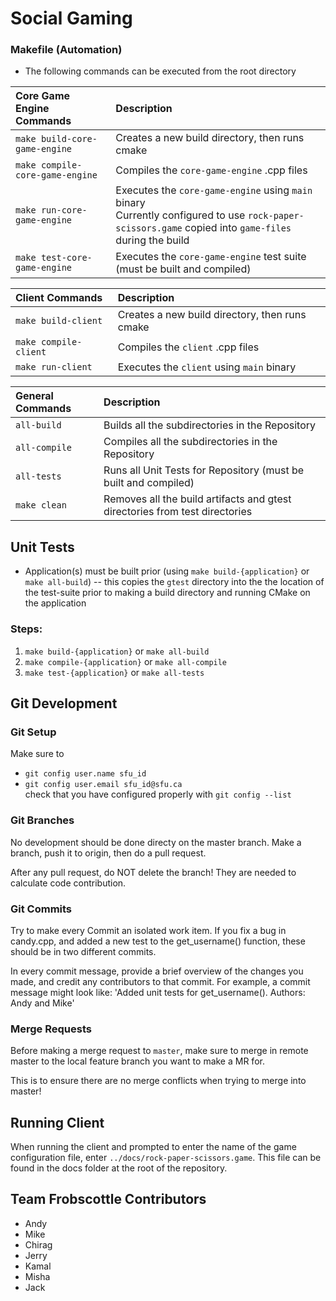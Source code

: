 # Social Gaming

### Makefile (Automation)
* The following commands can be executed from the root directory

|Core Game Engine Commands|Description|
|:---|:---|
|`make build-core-game-engine`|Creates a new build directory, then runs cmake|
|`make compile-core-game-engine`|Compiles the `core-game-engine` .cpp files|
|`make run-core-game-engine`|Executes the `core-game-engine` using `main` binary <br> Currently configured to use `rock-paper-scissors.game` copied into `game-files` during the build|
|`make test-core-game-engine`|Executes the `core-game-engine` test suite (must be built and compiled)|

|Client Commands|Description|
|:---|:---|
|`make build-client`|Creates a new build directory, then runs cmake|
|`make compile-client`|Compiles the `client` .cpp files|
|`make run-client`|Executes the `client` using `main` binary|

|General Commands|Description|
|:---|:---|
|`all-build`  |Builds all the subdirectories in the Repository|
|`all-compile`|Compiles all the subdirectories in the Repository|
|`all-tests`  |Runs all Unit Tests for Repository (must be built and compiled)| 
|`make clean` |Removes all the build artifacts and gtest directories from test directories|

## Unit Tests
* Application(s) must be built prior (using `make build-{application}` or `make all-build`) -- this copies the `gtest` directory into the the location of the test-suite prior to making a build directory and running CMake on the application
### Steps:
1. `make build-{application}` or `make all-build`
2. `make compile-{application}` or `make all-compile`
3. `make test-{application}` or `make all-tests`

## Git Development 
### Git Setup
Make sure to 
- `git config user.name sfu_id`  
- `git config user.email sfu_id@sfu.ca`  
check that you have configured properly with `git config --list`

### Git Branches 
No development should be done directy on the master branch. 
Make a branch, push it to origin, then do a pull request.

After any pull request, do NOT delete the branch! They are needed to calculate code contribution.

### Git Commits 
Try to make every Commit an isolated work item. If you fix a bug in candy.cpp, and added a new test to the get_username() function, these should be in two different commits. 

In every commit message, provide a brief overview of the changes you made, and credit any contributors to that commit. For example, a commit message might look like: 
'Added unit tests for get_username(). Authors: Andy and Mike'


### Merge Requests
Before making a merge request to `master`, make sure to merge in remote master to the local feature branch you want to make a MR for.

This is to ensure there are no merge conflicts when trying to merge into master! 

## Running Client
When running the client and prompted to enter the name of the game configuration file, enter `../docs/rock-paper-scissors.game`. This file can be found in the docs folder at the root of the repository. 

## Team Frobscottle Contributors 
- Andy 
- Mike
- Chirag
- Jerry
- Kamal
- Misha
- Jack
